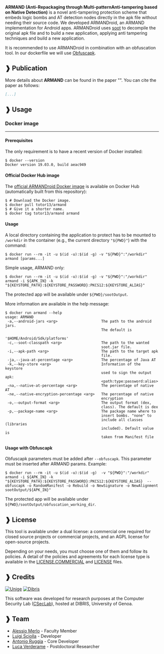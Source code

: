 **ARMAND (Anti-Repackaging through Multi-patternAnti-tampering based on Native Detection)** is a novel anti-tampering protection scheme that embeds logic bombs and AT 
detection nodes directly in the apk file without needing their source code. We developed ARMANDroid, an ARMAND implementation for Android apps.
ARMANDroid uses [soot](https://github.com/soot-oss/soot) to decompile the original apk file and to build a new application, applying anti tampering techniques and build a new application.

It is recommended to use ARMANDroid in combination with an obfuscation tool. In our dockerfile
we will use [Obfuscapk](https://github.com/ClaudiuGeorgiu/Obfuscapk).

## ❱ Publication

More details about **ARMAND** can be found in the paper
"[]()".
You can cite the paper as follows:

```BibTeX
[...]
```

## ❱ Usage

### Docker image

----------------------------------------------------------------------------------------

#### Prerequisites

The only requirement is to have a recent version of Docker installed:

```Shell
$ docker --version
Docker version 19.03.0, build aeac949
```

#### Official Docker Hub image

The [official ARMANDroid Docker image](https://hub.docker.com/repository/docker/totor13/armand)
is available on Docker Hub (automatically built from this repository):

```Shell
$ # Download the Docker image.
$ docker pull totor13/armand
$ # Give it a shorter name.
$ docker tag totor13/armand armand
```

#### Usage
A local directory containing the application to protect has to be
mounted to `/workdir` in the container (e.g., the current directory `"${PWD}"`) with the
command:
```Shell
$ docker run --rm -it -u $(id -u):$(id -g) -v "${PWD}":"/workdir" armand [params...]
```

Simple usage, ARMAND only:
```Shell
$ docker run --rm -it -u $(id -u):$(id -g) -v "${PWD}":"/workdir" armand -i ${APK_IN} -k "${KEYSTORE_PATH}:${KEYSTORE_PASSWORD}:PKCS12:${KEYSTORE_ALIAS}"
```
The protected app will be available under `${PWD}/sootOutput`.

More information are available in the help message:

```Shell
$ docker run armand --help
usage: ARMAND
 -a,--android-jars <arg>                    The path to the android jars.
                                            The default is
                                            '$HOME/Android/Sdk/platforms'
 -c,--soot-classpath <arg>                  The path to the wanted
                                            soot.jar file.
 -i,--apk-path <arg>                        The path to the target apk
                                            file.
 -ja,--java-at-percentage <arg>             The percentage of Java AT
 -k,--key-store <arg>                       Information of the keystore
                                            used to sign the output apk:
                                            <path:type:password:alias>
 -na,--native-at-percentage <arg>           The percentage of native AT
 -ne,--native-encryption-percentage <arg>   The percentage of native
                                            encryption
 -o,--output-format <arg>                   The output format (dex,
                                            class). The default is dex
 -p,--package-name <arg>                    The package name where to
                                            insert bombs. "none" to
                                            include all classes (libraries
                                            included). Default value is
                                            taken from Manifest file

```

#### Usage with Obfuscapk
Obfuscapk parameters must be added after `--obfuscapk`. This parameter must be inserted after ARMAND params.
Example:
```Shell
$ docker run --rm -it -u $(id -u):$(id -g)  -v "${PWD}":"/workdir" armand -i ${APK_IN} -k "${KEYSTORE_PATH}:${KEYSTORE_PASSWORD}:PKCS12:${KEYSTORE_ALIAS}  --obfuscapk -o RandomManifest -o Rebuild -o NewSignature -o NewAlignment sootOutput/${APK_IN}"
```

The protected app will be available under `${PWD}/sootOutput/obfuscation_working_dir`.


## ❱ License

This tool is available under a dual license: a commercial one required for closed source projects or commercial projects, and an AGPL license for open-source projects.

Depending on your needs, you must choose one of them and follow its policies. A detail of the policies and agreements for each license type is available in the [LICENSE.COMMERCIAL](LICENSE.COMMERCIAL) and [LICENSE](LICENSE) files.


## ❱ Credits

[![Unige](https://intranet.dibris.unige.it/img/logo_unige.gif)](https://unige.it/en/)
[![Dibris](https://intranet.dibris.unige.it/img/logo_dibris.gif)](https://www.dibris.unige.it/en/)

This software was developed for research purposes at the Computer Security Lab
([CSecLab](https://csec.it/)), hosted at DIBRIS, University of Genoa.


## ❱ Team

* [Alessio Merlo](https://csec.it/people/alessio_merlo/) - Faculty Member
* [Luigi Sciolla](https://github.com/Killuaa27/) - Developer
* [Antonio Ruggia](https://github.com/totoR13) - Core Developer
* [Luca Verderame](https://csec.it/people/luca_verderame/) - Postdoctoral Researcher
